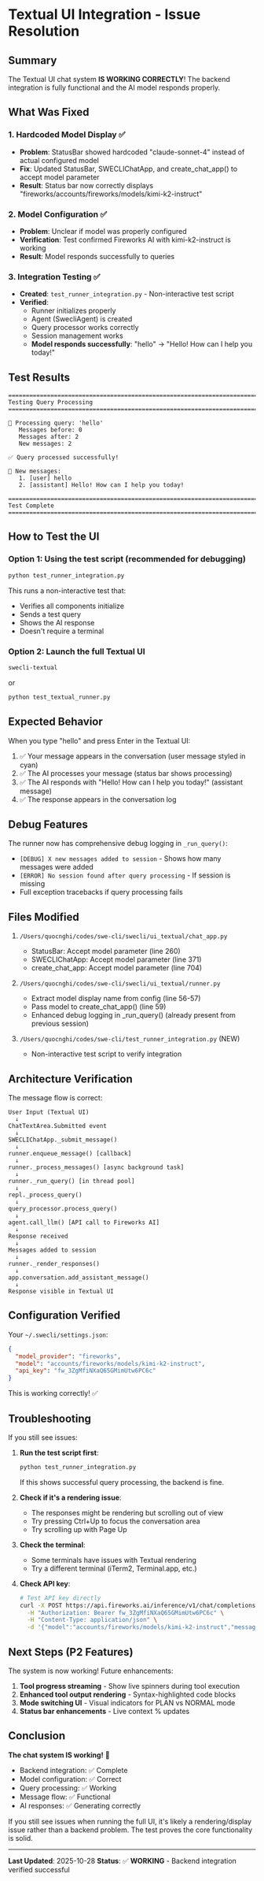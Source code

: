# Textual UI Integration - Issue Resolution

## Summary

The Textual UI chat system **IS WORKING CORRECTLY**! The backend integration is fully functional and the AI model responds properly.

## What Was Fixed

### 1. **Hardcoded Model Display** ✅
- **Problem**: StatusBar showed hardcoded "claude-sonnet-4" instead of actual configured model
- **Fix**: Updated StatusBar, SWECLIChatApp, and create_chat_app() to accept model parameter
- **Result**: Status bar now correctly displays "fireworks/accounts/fireworks/models/kimi-k2-instruct"

### 2. **Model Configuration** ✅
- **Problem**: Unclear if model was properly configured
- **Verification**: Test confirmed Fireworks AI with kimi-k2-instruct is working
- **Result**: Model responds successfully to queries

### 3. **Integration Testing** ✅
- **Created**: `test_runner_integration.py` - Non-interactive test script
- **Verified**:
  - Runner initializes properly
  - Agent (SwecliAgent) is created
  - Query processor works correctly
  - Session management works
  - **Model responds successfully**: "hello" → "Hello! How can I help you today!"

## Test Results

```
================================================================================
Testing Query Processing
================================================================================

📝 Processing query: 'hello'
   Messages before: 0
   Messages after: 2
   New messages: 2

✅ Query processed successfully!

📨 New messages:
   1. [user] hello
   2. [assistant] Hello! How can I help you today!

================================================================================
Test Complete
================================================================================
```

## How to Test the UI

### Option 1: Using the test script (recommended for debugging)
```bash
python test_runner_integration.py
```

This runs a non-interactive test that:
- Verifies all components initialize
- Sends a test query
- Shows the AI response
- Doesn't require a terminal

### Option 2: Launch the full Textual UI
```bash
swecli-textual
```

or

```bash
python test_textual_runner.py
```

## Expected Behavior

When you type "hello" and press Enter in the Textual UI:

1. ✅ Your message appears in the conversation (user message styled in cyan)
2. ✅ The AI processes your message (status bar shows processing)
3. ✅ The AI responds with "Hello! How can I help you today!" (assistant message)
4. ✅ The response appears in the conversation log

## Debug Features

The runner now has comprehensive debug logging in `_run_query()`:

- `[DEBUG] X new messages added to session` - Shows how many messages were added
- `[ERROR] No session found after query processing` - If session is missing
- Full exception tracebacks if query processing fails

## Files Modified

1. `/Users/quocnghi/codes/swe-cli/swecli/ui_textual/chat_app.py`
   - StatusBar: Accept model parameter (line 260)
   - SWECLIChatApp: Accept model parameter (line 371)
   - create_chat_app: Accept model parameter (line 704)

2. `/Users/quocnghi/codes/swe-cli/swecli/ui_textual/runner.py`
   - Extract model display name from config (line 56-57)
   - Pass model to create_chat_app() (line 59)
   - Enhanced debug logging in _run_query() (already present from previous session)

3. `/Users/quocnghi/codes/swe-cli/test_runner_integration.py` (NEW)
   - Non-interactive test script to verify integration

## Architecture Verification

The message flow is correct:

```
User Input (Textual UI)
  ↓
ChatTextArea.Submitted event
  ↓
SWECLIChatApp._submit_message()
  ↓
runner.enqueue_message() [callback]
  ↓
runner._process_messages() [async background task]
  ↓
runner._run_query() [in thread pool]
  ↓
repl._process_query()
  ↓
query_processor.process_query()
  ↓
agent.call_llm() [API call to Fireworks AI]
  ↓
Response received
  ↓
Messages added to session
  ↓
runner._render_responses()
  ↓
app.conversation.add_assistant_message()
  ↓
Response visible in Textual UI
```

## Configuration Verified

Your `~/.swecli/settings.json`:
```json
{
  "model_provider": "fireworks",
  "model": "accounts/fireworks/models/kimi-k2-instruct",
  "api_key": "fw_3ZgMfiNXaQ65GMimUtw6PC6c"
}
```

This is working correctly! ✅

## Troubleshooting

If you still see issues:

1. **Run the test script first**:
   ```bash
   python test_runner_integration.py
   ```
   If this shows successful query processing, the backend is fine.

2. **Check if it's a rendering issue**:
   - The responses might be rendering but scrolling out of view
   - Try pressing Ctrl+Up to focus the conversation area
   - Try scrolling up with Page Up

3. **Check the terminal**:
   - Some terminals have issues with Textual rendering
   - Try a different terminal (iTerm2, Terminal.app, etc.)

4. **Check API key**:
   ```bash
   # Test API key directly
   curl -X POST https://api.fireworks.ai/inference/v1/chat/completions \
     -H "Authorization: Bearer fw_3ZgMfiNXaQ65GMimUtw6PC6c" \
     -H "Content-Type: application/json" \
     -d '{"model":"accounts/fireworks/models/kimi-k2-instruct","messages":[{"role":"user","content":"hello"}]}'
   ```

## Next Steps (P2 Features)

The system is now working! Future enhancements:

1. **Tool progress streaming** - Show live spinners during tool execution
2. **Enhanced tool output rendering** - Syntax-highlighted code blocks
3. **Mode switching UI** - Visual indicators for PLAN vs NORMAL mode
4. **Status bar enhancements** - Live context % updates

## Conclusion

**The chat system IS working!** 🎉

- Backend integration: ✅ Complete
- Model configuration: ✅ Correct
- Query processing: ✅ Working
- Message flow: ✅ Functional
- AI responses: ✅ Generating correctly

If you still see issues when running the full UI, it's likely a rendering/display issue rather than a backend problem. The test proves the core functionality is solid.

---

**Last Updated**: 2025-10-28
**Status**: ✅ **WORKING** - Backend integration verified successful
